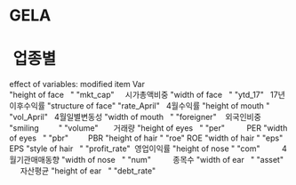 # GELA

#  업종별
effect of variables:
 modified item       Var          
 "height of face   " "mkt_cap"      시가총액비중
 "width of face    " "ytd_17"       17년이후수익률
 "structure of face" "rate_April"   4월수익률
 "height of mouth  " "vol_April"    4월일별변동성
 "width of mouth   " "foreigner"    외국인비중
 "smiling          " "volume"       거래량
 "height of eyes   " "per"          PER
 "width of eyes    " "pbr"          PBR
 "height of hair   " "roe"          ROE
 "width of hair   "  "eps"          EPS
 "style of hair   "  "profit_rate"  영업이익률
 "height of nose  "  "com"          4월기관매매동향
 "width of nose   "  "num"          종목수
 "width of ear    "  "asset"        자산평균
 "height of ear   "  "debt_rate"    
> 
